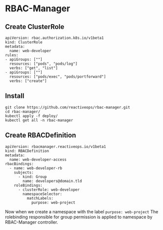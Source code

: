 # RBAC-Manager

## Create ClusterRole

```
apiVersion: rbac.authorization.k8s.io/v1beta1
kind: ClusterRole
metadata:
  name: web-developer
rules:
- apiGroups: [""]
  resources: ["pods", "pods/log"]
  verbs: ["get", "list"]
- apiGroups: [""]
  resources: ["pods/exec", "pods/portforward"]
  verbs: ["create"]
```

## Install

```
git clone https://github.com/reactiveops/rbac-manager.git
cd rbac-manager/
kubectl apply -f deploy/
kubectl get all -n rbac-manager
```

## Create RBACDefinition

```
apiVersion: rbacmanager.reactiveops.io/v1beta1
kind: RBACDefinition
metadata:
  name: web-developer-access
rbacBindings:
  - name: web-developer-rb
    subjects:
      - kind: Group
        name: developers@domain.tld
    roleBindings:
      - clusterRole: web-developer
        namespaceSelector:
          matchLabels:
            purpose: web-project
```

Now when we create a namespace with the label `purpose: web-project` The rolebinding responsible for group permission is applied to namespace by RBAC-Manager controller.